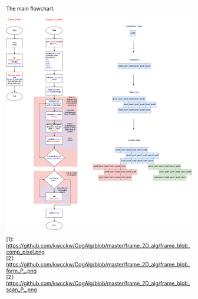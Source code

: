 The main flowchart:


![Input image](https://github.com/kwcckw/CogAlg/blob/master/frame_2D_alg/frame_blob_basic.png)

[1]: https://github.com/kwcckw/CogAlg/blob/master/frame_2D_alg/frame_blob_comp_pixel.png <br />
[2]: https://github.com/kwcckw/CogAlg/blob/master/frame_2D_alg/frame_blob_form_P_.png <br /> 
[2]: https://github.com/kwcckw/CogAlg/blob/master/frame_2D_alg/frame_blob_scan_P_.png <br /> 
